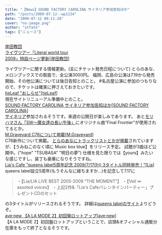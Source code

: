 ```yaml
---
title: "【News】SOUND FACTORY CAROLINA サイネリア参加告知ほか"
path: "/posts/2009-07-12--wp1134"
date: "2009-07-12 09:11:28"
cover: "no-image.png"
author: "stfate"
tags: ["ニュース"]
---
```


<style type="text/css">
<!--
p {white-space: pre-wrap};
-->
</style>

<a  href="http://k-kyoudan.s61.xrea.com/" target="_blank">岸田教団 ライヴツアー「Literal world tour 2009」特設ページ更新</a><span >[<a href="http://k-kyoudan.s61.xrea.com/" target="_blank">岸田教団</a>]</span>
<div >ライヴツアーに関する情報更新。(主にチケット発売日程について)
とらのあな、メロンブックスでの取扱で、全公演3000円。
福岡、広島の公演は7.19から発売開始、その他公演については後日告知とのこと。
#名古屋公演に参加のつもりなので、チケットは確実に押さえておきたいです。</div>
<a  href="http://tieleaf.net/" target="_blank">tieLeaf "おしらせ"</a><span >[<a href="http://tieleaf.net/" target="_blank">tieLeaf</a>]</span>
<div >現在サイトリニューアル準備中とのこと。</div>
<a  href="http://carolina.web.infoseek.co.jp/" target="_blank">SOUND FACTORY CAROLINA サイネリア参加告知ほか</a><span >[<a href="http://carolina.web.infoseek.co.jp/" target="_blank">SOUND FACTORY CAROLINA</a>]</span>
<div ><a href="http://cineraria-tfs.net/" target="_blank">サイネリア</a>参加されるそうです。来週の公開日が楽しみであります。
あと<a href="http://www81.sakura.ne.jp/~morihama/game/swstgframe.html" target="_blank">モリハマさん「SW～魔女達の長い午後」</a>にオリジナル曲"Final Frontier"が使用されてるとか。</div>
<a  href="http://www.geocities.jp/iwamud/" target="_blank">M.Graveyard C76について掲載</a><span >[<a href="http://www.geocities.jp/iwamud/" target="_blank">M.Graveyard</a>]</span>
<div >C76新作について掲載。
<a href="http://www.toranoana.jp/mailorder/cit/pagekit/0000/02/32/0000023281/index.html" target="_blank">とらのあなにトラックリストとかが掲載</a>されていますが、【うみねこのなく頃に Music box blue】をリリース予定。
試聴が3曲ほど公開中。("hope" "TSUBASA" "明日の夢")
仕様を見た限りでは【yours】みたいな感じですし、装丁も豪華になりそうですね。</div>
<a  href="http://blog.lias-cafe.com/" target="_blank">Lia's Cafe "queens label5周年記念 2009/7/17(fri) 3タイトル同時発売！"</a><span >[<a href="http://www.lias-cafe.com/" target="_blank">Lia</a>]</span>
<div >queens label設立5周年(もうそんなに経ちますか…)を記念して7.17に<blockquote>・【Lia/LIA LIVE BEST 2005-2009 “THE MOMENT”】
・【Veil ∞ assoted voices】
・上記2作&「Lia's Cafeバレンタインパーティー」プレゼントCDのセット</blockquote>の3タイトルがリリースされるそうです。
詳細は<a href="http://queenslabel.product.co.jp/" target="_blank">queens labelのサイト</a>よりどうぞ。</div>
<a  href="http://www.avenew.jp/" target="_blank">ave;new 【A LA MODE 2】初回盤ロットアップ</a><span >[<a href="http://www.avenew.jp/" target="_blank">ave;new</a>]</span>
<div >【A LA MODE 2】初回盤ロットアップということで、店頭&オフィシャル通販分在庫をもって終了となるそうです。</div>
